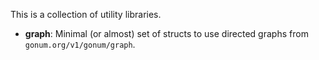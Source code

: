 This is a collection of utility libraries.

- **graph**: Minimal (or almost) set of structs to use directed graphs from `gonum.org/v1/gonum/graph`.
